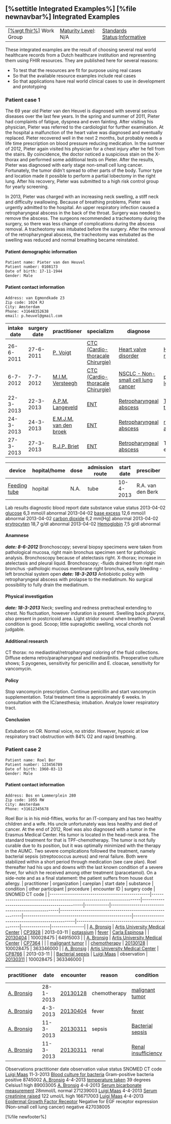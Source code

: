 \[%settitle Integrated Examples%\]
\[%file newnavbar%\]
Integrated Examples
-------------------

|                                                |                                               |                                                                                        |
|------------------------------------------------|-----------------------------------------------|----------------------------------------------------------------------------------------|
| [\[%wgt fhir%\]](%5B%wg%20fhir%%5D) Work Group | [Maturity Level](versions.html#maturity): N/A | [Standards Status](versions.html#std-process):[Informative](versions.html#std-process) |

These integrated examples are the result of choosing several real world healthcare records from a Dutch healthcare institution and representing them using FHIR resources. They are published here for several reasons:

-   To test that the resources are fit for purpose using real cases
-   So that the available resource examples include real cases
-   So that applications have real world clinical cases to use in development and prototyping

### Patient case 1

The 69 year old Pieter van den Heuvel is diagnosed with several serious diseases over the last few years. In the spring and summer of 2011, Pieter had complaints of fatigue, dyspnea and even fainting. After visiting his physician, Pieter was referred to the cardiologist for further examination. At the hospital a malfunction of the heart valve was diagnosed and eventually replaced. Pieter recovered well in the next 2 months, but probably needs a life time prescription on blood pressure reducing medication. In the summer of 2012, Pieter again visited his physician for a chest injury after he fell from the stairs. By coincidence, the doctor noticed a suspicious stain on the X-thorax and performed some additional tests on Pieter. After the results, Pieter was diagnosed with early stage non-small cell lung cancer. Fortunately, the tumor didn't spread to other parts of the body. Tumor type and location made it possible to perform a partial lobectomy in the right lung. After his recovery, Pieter was submitted to a high risk control group for yearly screening.

In 2013, Pieter was charged with an increasing neck swelling, a stiff neck and difficulty swallowing. Because of breathing problems, Pieter was urgently admitted to the hospital. An upper respiratory infection caused a retropharyngeal abscess in the back of the throat. Surgery was needed to remove the abscess. The surgeons recommended a tracheotomy during the surgery, so there was less change of complications during the abscess removal. A tracheotomy was intubated before the surgery. After the removal of the retropharyngeal abscess, the tracheotomy was extubated as the swelling was reduced and normal breathing became reinstated.

#### Patient demographic information

    Patient name: Pieter van den Heuvel
    Patient number: 0108173
    Date of birth: 17-11-1944
    Gender: Male

#### Patient contact information

    Address: van Egmondkade 23
    Zip code: 1024 RJ
    City: Amsterdam
    Phone: +31648352638
    email: p.heuvel@gmail.com

| intake date | surgery date | practitioner                                                  | specializm                                                                      | diagnose                                                               | procedure                                                      | care plan                                    | surgery code | SNOMED CT code | related encounter                            |
|-------------|--------------|---------------------------------------------------------------|---------------------------------------------------------------------------------|------------------------------------------------------------------------|----------------------------------------------------------------|----------------------------------------------|--------------|----------------|----------------------------------------------|
| 26-6-2011   | 27-6-2011    | [P. Voigt](practitioner-example-f002-pv.html)                 | [CTC (Cardio-thoracale Chirurgie)](organization-example-f002-burgers-card.html) | [Heart valve disorder](condition-example-f001-heart.html)              | [Heart valve replacement](procedure-example-f001-heart.html)   | [CP2903](careplan-example-f001-heart.html)   | 1000263502   | 64915003       | [v1451](encounter-example-f001-heart.html)   |
| 6-7-2012    | 7-7-2012     | [M.I.M. Versteegh](practitioner-example-f003-mv.html)         | [CTC (Cardio-thoracale Chirurgie)](organization-example-f002-burgers-card.html) | [NSCLC - Non-small cell lung cancer](condition-example-f002-lung.html) | [partial lobectomy](procedure-example-f002-lung.html)          | [CP2934](careplan-example-f002-lung.html)    | 1000263813   | 173171007      | [v3251](encounter-example-f002-lung.html)    |
| 22-3-2013   | 22-3-2013    | [A.P.M. Langeveld](practitioner-example-f005-al.html)         | [ENT](organization-example-f003-burgers-ENT.html)                               | [Retropharyngeal abscess](condition-example-f003-abscess.html)         | [Trachea-tracheotomy](procedure-example-f003-abscess.html)     | CP2938                                       | 1000050465   | 48387007       | [v6751](encounter-example-f003-abscess.html) |
| 24-3-2013   | 24-3-2013    | [E.M.J.M. van den broek](practitioner-example-f001-evdb.html) | [ENT](organization-example-f003-burgers-ENT.html)                               | [Retropharyngeal abscess](condition-example-f003-abscess.html)         | [retropharyngeal abscess](procedure-example-f003-abscess.html) | [CP3953](careplan-example-f003-pharynx.html) | 1000049161   | 172960003      | [v6751](encounter-example-f003-abscess.html) |
| 27-3-2013   | 27-3-2013    | [R.J.P. Briet](practitioner-example-f004-rb.html)             | [ENT](organization-example-f003-burgers-ENT.html)                               | [Retropharyngeal abscess](condition-example-f003-abscess.html)         | Trachea-extubatie                                              | CP1283                                       | 1000050159   | 309812005      | [v6751](encounter-example-f003-abscess.html) |

| device                                               | hopital/home | dose | admission route | start date | presciber         | SNOMED CT code |
|------------------------------------------------------|--------------|------|-----------------|------------|-------------------|----------------|
| [Feeding tube](device-example-f001-feedingtube.html) | hopital      | N.A. | tube            | 10-4-2013  | R.A. van den Berk | 61420007       |

Lab results
diagnostic blood report
date
substance
value
status
2013-04-02
[glucose](observation-example-f001-glucose.html)
6,3 mmol/l
abnormal
2013-04-02
[base excess](observation-example-f001-glucose.html)
12,6 mmol/l
abnormal
2013-04-02
[carbon dioxide](observation-example-f001-glucose.html)
6,2 mm\[Hg\]
abnormal
2013-04-02
[erytrocyten](observation-example-f001-glucose.html)
18,7 g/dl
abnormal
2013-04-02
[Hemoglobin](observation-example-f001-glucose.html)
7,5 g/dl
abnormal
#### Anamnese

***date: 8-6-2012*** Bronchoscopy; several biopsy specimens were taken from pathological mucosa, right main bronchus specimen sent for pathologic analysis. Bronchoscopy because of atelectasis right. X-thorax; increase in atelectasis and pleural liquid. Bronchoscopy;
-fluids drained from right main bronchus
-pathologic mucous membrane right bronchus, easily bleeding
-left bronchial system open ***date: 18-3-2013*** Antiobiotic policy with retropharyngeal abscess with prolapse to the mediatinum. No surgical possibility to fully drain the mediatinum.
#### Physical investigation

***date: 18-3-2013*** Neck; swelling and redness pretracheal extending to chest. No fluctuation, however induration is present. Swelling back pharynx, also present in postcricoid area. Light stridor sound when breathing. Overall condition is good. Scoop; little supraglottic swelling, vocal chords not judgable.
#### Additional research

CT thorax: no mediastinal/retropharyngal coloring of the fluid collections. Diffuse edema retro/parapharyngeal and mediastinitis. Preoperative culture shows; S pyogenes, sensitivity for penicillin and E. cloacae, sensitivity for vancomycin.
#### Policy

Stop vancomycin prescription. Continue penicillin and start vancomycin supplementation. Total treatment time is approximately 6 weeks. In consultation with the IC/anesthesia; intubation. Analyze lower respiratory tract.
#### Conclusion

Extubation on OR. Normal voice, no stridor. However, hypoxic at low respiratory tract obstruction with 84% O2 and rapid breathing.
### Patient case 2

    Patient name: Roel Bor
    Patient number: 123456789
    Date of birth: 1960-03-13
    Gender: Male

#### Patient contact information

    Address: Bos en Lommerplein 280
    Zip code: 1055 RW
    City: Amsterdam
    Phone: +31612345678

Roel Bor is in his mid-fifties, works for an IT-company and has two healthy children and a wife. His uncle unfortunately was less healthy and died of cancer. At the end of 2012, Roel was also diagnosed with a tumor in the Erasmus Medical Center. His tumor is located in the head-neck area. The standard treatment for that is TPF-chemotherapy. The tumor is not fully curable due to its position, but it was optimally minimized with the therapy in the AUMC. Two severe complications followed the treatment, namely bacterial sepsis (streptococcus aureus) and renal failure. Both were stabilized within a short period through medication (see care plan). Roel thereafter had his ups and downs with the last known condition of a severe fever, for which he received among other treatment (paracetamol). On a side-note and as a final statement: the patient suffers from house dust allergy.
| practitioner                                    | organization                                                           | careplan                                        | start date | substance                                          | condition                                                 | other participant                                   | procedure                                       | encounter ID                                     | surgery code | SNOMED CT code |
|-------------------------------------------------|------------------------------------------------------------------------|-------------------------------------------------|------------|----------------------------------------------------|-----------------------------------------------------------|-----------------------------------------------------|-------------------------------------------------|--------------------------------------------------|--------------|----------------|
| [A. Bronsig](practitioner-example-f201-ab.html) | [Artis University Medical Center](organization-example-f201-aumc.html) | [CP3928](careplan-example-f201-renal.html)      | 2013-03-11 | [potassium](substance-example-f203-potassium.html) | [fever](condition-example-f201-fever.html)                | [Carla Espinosa](practitioner-example-f204-ce.html) |                                                 | [20130404](encounter-example-f201-20130404.html) | 100028475    | 64915003       |
| [A. Bronsig](practitioner-example-f201-ab.html) | [Artis University Medical Center](organization-example-f201-aumc.html) | [CP7364](careplan-example-f202-malignancy.html) |            |                                                    | [malignant tumor](condition-example-f202-malignancy.html) |                                                     | [chemotherapy](procedure-example-f201-tpf.html) | [20130128](encounter-example-f202-20130128.html) | 100028475    | 363346000      |
| [A. Bronsig](practitioner-example-f201-ab.html) | [Artis University Medical Center](organization-example-f201-aumc.html) | [CP8766](careplan-example-f203-sepsis.html)     | 2013-03-11 |                                                    | [Bacterial sepsis](condition-example-f203-sepsis.html)    | [Luigi Maas](practitioner-example-f202-lm.html)     | observation                                     | [20130311](encounter-example-f203-20130311.html) | 100028475    | 363346000      |

| practitioner                                    | date      | encounter                                        | reason       | condition                                                 | medication | medication prescription                     | procedure                                       | diagnostic report                           | issued by |
|-------------------------------------------------|-----------|--------------------------------------------------|--------------|-----------------------------------------------------------|------------|---------------------------------------------|-------------------------------------------------|---------------------------------------------|-----------|
| [A. Bronsig](practitioner-example-f201-ab.html) | 28-1-2013 | [20130128](encounter-example-f202-20130128.html) | chemotherapy | [malignant tumor](condition-example-f202-malignancy.html) |            |                                             | [chemotherapy](procedure-example-f201-tpf.html) | [BUMC](organization-example-f203-bumc.html) |           |
| [A. Bronsig](practitioner-example-f201-ab.html) | 4-3-2013  | [20130404](encounter-example-f201-20130404.html) | fever        | [fever](condition-example-f201-fever.html)                |            |                                             |                                                 |                                             |           |
| [A. Bronsig](practitioner-example-f201-ab.html) | 11-3-2013 | [20130311](encounter-example-f203-20130311.html) | sepsis       | [Bacterial sepsis](condition-example-f203-sepsis.html)    |            | [AUMC](organization-example-f201-aumc.html) |                                                 |                                             |           |
| [A. Bronsig](practitioner-example-f201-ab.html) | 11-3-2013 | [20130311](encounter-example-f203-20130311.html) | renal        | [Renal insufficiency](condition-example-f204-renal.html)  |            | [AUMC](organization-example-f201-aumc.html) |                                                 |                                             |           |

Observations
practitioner
date
observation
value
status
SNOMED CT code
[Luigi Maas](practitioner-example-f202-lm.html)
11-3-2013
[Blood culture for bacteria](observation-example-f206-staphylococcus.html)
Gram-positive bacteria
positive
8745002
[A. Bronsig](practitioner-example-f201-ab.html)
4-4-2013
[temperature taken](observation-example-f202-temperature.html)
39 degrees Celsius1
high
89003005
[A. Bronsig](practitioner-example-f201-ab.html)
4-4-2013
[Serum bicarbonate measurement](observation-example-f203-bicarbonate.html)
28mmol/L
normal
271239003
[Luigi Maas](practitioner-example-f202-lm.html)
4-4-2013
[Serum creatinine raised](observation-example-f204-creatinine.html)
122 umol/L
high
166717003
[Luigi Maas](practitioner-example-f202-lm.html)
4-4-2013
[Epidermal Growth Factor Receptor](observation-example-f205-egfr.html)
Negative for EGF receptor expression (Non-small cell lung cancer)
negative
427038005

\[%file newfooter%\]
